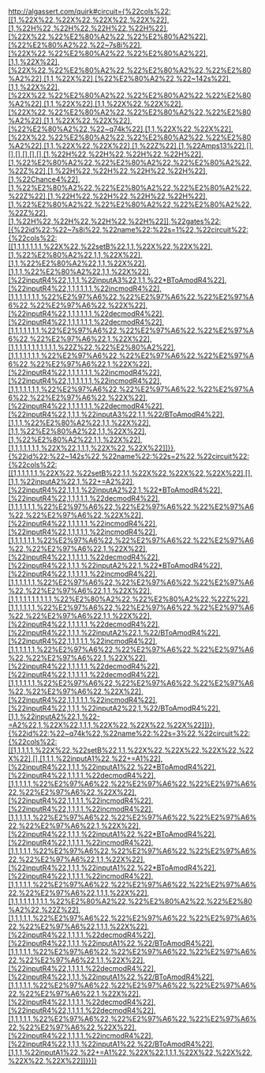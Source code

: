 http://algassert.com/quirk#circuit={%22cols%22:[[1,%22X%22,%22X%22,%22X%22,%22X%22],[1,%22H%22,%22H%22,%22H%22,%22H%22],[%22X%22,%22%E2%80%A2%22,%22%E2%80%A2%22],[%22%E2%80%A2%22,%22~7s8i%22],[%22X%22,%22%E2%80%A2%22,%22%E2%80%A2%22],[1,1,%22X%22],[%22X%22,%22%E2%80%A2%22,%22%E2%80%A2%22,%22%E2%80%A2%22],[1,1,%22X%22],[%22%E2%80%A2%22,%22~142s%22],[1,1,%22X%22],[%22X%22,%22%E2%80%A2%22,%22%E2%80%A2%22,%22%E2%80%A2%22],[1,1,%22X%22],[1,1,%22X%22,%22X%22],[%22X%22,%22%E2%80%A2%22,%22%E2%80%A2%22,%22%E2%80%A2%22],[1,1,%22X%22,%22X%22],[%22%E2%80%A2%22,%22~q74k%22],[1,1,%22X%22,%22X%22],[%22X%22,%22%E2%80%A2%22,%22%E2%80%A2%22,%22%E2%80%A2%22],[1,1,%22X%22,%22X%22],[1,%22Z%22],[1,%22Amps13%22],[],[],[],[],[],[],[1,%22H%22,%22H%22,%22H%22,%22H%22],[1,%22%E2%80%A2%22,%22%E2%80%A2%22,%22%E2%80%A2%22,%22Z%22],[1,%22H%22,%22H%22,%22H%22,%22H%22],[1,%22Chance4%22],[1,%22%E2%80%A2%22,%22%E2%80%A2%22,%22%E2%80%A2%22,%22Z%22],[1,%22H%22,%22H%22,%22H%22,%22H%22],[1,%22%E2%80%A2%22,%22%E2%80%A2%22,%22%E2%80%A2%22,%22Z%22],[1,%22H%22,%22H%22,%22H%22,%22H%22]],%22gates%22:[{%22id%22:%22~7s8i%22,%22name%22:%22s=1%22,%22circuit%22:{%22cols%22:[[1,1,1,1,1,1,1,%22X%22,%22setB%22,1,1,%22X%22,%22X%22],[1,%22%E2%80%A2%22,1,1,%22X%22],[1,1,%22%E2%80%A2%22,1,1,%22X%22],[1,1,1,%22%E2%80%A2%22,1,1,%22X%22],[%22inputR4%22,1,1,1,%22inputA3%22,1,1,%22*BToAmodR4%22],[%22inputR4%22,1,1,1,1,1,1,%22incmodR4%22],[1,1,1,1,1,1,1,%22%E2%97%A6%22,%22%E2%97%A6%22,%22%E2%97%A6%22,%22%E2%97%A6%22,%22X%22],[%22inputR4%22,1,1,1,1,1,1,%22decmodR4%22],[%22inputR4%22,1,1,1,1,1,1,%22decmodR4%22],[1,1,1,1,1,1,1,%22%E2%97%A6%22,%22%E2%97%A6%22,%22%E2%97%A6%22,%22%E2%97%A6%22,1,%22X%22],[1,1,1,1,1,1,1,1,1,1,1,%22Z%22,%22%E2%80%A2%22],[1,1,1,1,1,1,1,%22%E2%97%A6%22,%22%E2%97%A6%22,%22%E2%97%A6%22,%22%E2%97%A6%22,1,%22X%22],[%22inputR4%22,1,1,1,1,1,1,%22incmodR4%22],[%22inputR4%22,1,1,1,1,1,1,%22incmodR4%22],[1,1,1,1,1,1,1,%22%E2%97%A6%22,%22%E2%97%A6%22,%22%E2%97%A6%22,%22%E2%97%A6%22,%22X%22],[%22inputR4%22,1,1,1,1,1,1,%22decmodR4%22],[%22inputR4%22,1,1,1,%22inputA3%22,1,1,%22/BToAmodR4%22],[1,1,1,%22%E2%80%A2%22,1,1,%22X%22],[1,1,%22%E2%80%A2%22,1,1,%22X%22],[1,%22%E2%80%A2%22,1,1,%22X%22],[1,1,1,1,1,1,1,%22X%22,1,1,1,%22X%22,%22X%22]]}},{%22id%22:%22~142s%22,%22name%22:%22s=2%22,%22circuit%22:{%22cols%22:[[1,1,1,1,1,1,%22X%22,%22setB%22,1,1,%22X%22,%22X%22,%22X%22],[],[1,1,%22inputA2%22,1,%22+=A2%22],[%22inputR4%22,1,1,1,%22inputA2%22,1,%22*BToAmodR4%22],[%22inputR4%22,1,1,1,1,1,%22decmodR4%22],[1,1,1,1,1,1,%22%E2%97%A6%22,%22%E2%97%A6%22,%22%E2%97%A6%22,%22%E2%97%A6%22,%22X%22],[%22inputR4%22,1,1,1,1,1,%22incmodR4%22],[%22inputR4%22,1,1,1,1,1,%22incmodR4%22],[1,1,1,1,1,1,%22%E2%97%A6%22,%22%E2%97%A6%22,%22%E2%97%A6%22,%22%E2%97%A6%22,1,%22X%22],[%22inputR4%22,1,1,1,1,1,%22decmodR4%22],[%22inputR4%22,1,1,1,%22inputA2%22,1,%22*BToAmodR4%22],[%22inputR4%22,1,1,1,1,1,%22incmodR4%22],[1,1,1,1,1,1,%22%E2%97%A6%22,%22%E2%97%A6%22,%22%E2%97%A6%22,%22%E2%97%A6%22,1,1,%22X%22],[1,1,1,1,1,1,1,1,1,1,%22%E2%80%A2%22,%22%E2%80%A2%22,%22Z%22],[1,1,1,1,1,1,%22%E2%97%A6%22,%22%E2%97%A6%22,%22%E2%97%A6%22,%22%E2%97%A6%22,1,1,%22X%22],[%22inputR4%22,1,1,1,1,1,%22decmodR4%22],[%22inputR4%22,1,1,1,%22inputA2%22,1,%22/BToAmodR4%22],[%22inputR4%22,1,1,1,1,1,%22incmodR4%22],[1,1,1,1,1,1,%22%E2%97%A6%22,%22%E2%97%A6%22,%22%E2%97%A6%22,%22%E2%97%A6%22,1,%22X%22],[%22inputR4%22,1,1,1,1,1,%22decmodR4%22],[%22inputR4%22,1,1,1,1,1,%22decmodR4%22],[1,1,1,1,1,1,%22%E2%97%A6%22,%22%E2%97%A6%22,%22%E2%97%A6%22,%22%E2%97%A6%22,%22X%22],[%22inputR4%22,1,1,1,1,1,%22incmodR4%22],[%22inputR4%22,1,1,1,%22inputA2%22,1,%22/BToAmodR4%22],[1,1,%22inputA2%22,1,%22-=A2%22,1,%22X%22,1,1,1,%22X%22,%22X%22,%22X%22]]}},{%22id%22:%22~q74k%22,%22name%22:%22s=3%22,%22circuit%22:{%22cols%22:[[1,1,1,1,1,%22X%22,%22setB%22,1,1,%22X%22,%22X%22,%22X%22,%22X%22],[],[1,1,1,%22inputA1%22,%22+=A1%22],[%22inputR4%22,1,1,1,%22inputA1%22,%22*BToAmodR4%22],[%22inputR4%22,1,1,1,1,%22decmodR4%22],[1,1,1,1,1,%22%E2%97%A6%22,%22%E2%97%A6%22,%22%E2%97%A6%22,%22%E2%97%A6%22,%22X%22],[%22inputR4%22,1,1,1,1,%22incmodR4%22],[%22inputR4%22,1,1,1,1,%22incmodR4%22],[1,1,1,1,1,%22%E2%97%A6%22,%22%E2%97%A6%22,%22%E2%97%A6%22,%22%E2%97%A6%22,1,%22X%22],[%22inputR4%22,1,1,1,%22inputA1%22,%22*BToAmodR4%22],[%22inputR4%22,1,1,1,1,%22incmodR4%22],[1,1,1,1,1,%22%E2%97%A6%22,%22%E2%97%A6%22,%22%E2%97%A6%22,%22%E2%97%A6%22,1,1,%22X%22],[%22inputR4%22,1,1,1,%22inputA1%22,%22*BToAmodR4%22],[%22inputR4%22,1,1,1,1,%22incmodR4%22],[1,1,1,1,1,%22%E2%97%A6%22,%22%E2%97%A6%22,%22%E2%97%A6%22,%22%E2%97%A6%22,1,1,1,%22X%22],[1,1,1,1,1,1,1,1,1,%22%E2%80%A2%22,%22%E2%80%A2%22,%22%E2%80%A2%22,%22Z%22],[1,1,1,1,1,%22%E2%97%A6%22,%22%E2%97%A6%22,%22%E2%97%A6%22,%22%E2%97%A6%22,1,1,1,%22X%22],[%22inputR4%22,1,1,1,1,%22decmodR4%22],[%22inputR4%22,1,1,1,%22inputA1%22,%22/BToAmodR4%22],[1,1,1,1,1,%22%E2%97%A6%22,%22%E2%97%A6%22,%22%E2%97%A6%22,%22%E2%97%A6%22,1,1,%22X%22],[%22inputR4%22,1,1,1,1,%22decmodR4%22],[%22inputR4%22,1,1,1,%22inputA1%22,%22/BToAmodR4%22],[1,1,1,1,1,%22%E2%97%A6%22,%22%E2%97%A6%22,%22%E2%97%A6%22,%22%E2%97%A6%22,1,%22X%22],[%22inputR4%22,1,1,1,1,%22decmodR4%22],[%22inputR4%22,1,1,1,1,%22decmodR4%22],[1,1,1,1,1,%22%E2%97%A6%22,%22%E2%97%A6%22,%22%E2%97%A6%22,%22%E2%97%A6%22,%22X%22],[%22inputR4%22,1,1,1,1,%22incmodR4%22],[%22inputR4%22,1,1,1,%22inputA1%22,%22/BToAmodR4%22],[1,1,1,%22inputA1%22,%22+=A1%22,%22X%22,1,1,1,%22X%22,%22X%22,%22X%22,%22X%22]]}}]}

